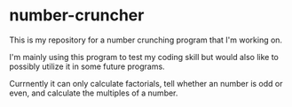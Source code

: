 # number-cruncher
This is my repository for a number crunching program that I'm working on.

I'm mainly using this program to test my coding skill but would also like to possibly utilize it in some future programs.

Currnently it can only calculate factorials, tell whether an number is odd or even, and calculate the multiples of a number.
